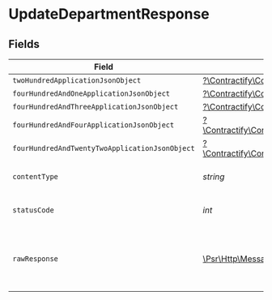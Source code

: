 # UpdateDepartmentResponse


## Fields

| Field                                                                                                                                                                              | Type                                                                                                                                                                               | Required                                                                                                                                                                           | Description                                                                                                                                                                        |
| ---------------------------------------------------------------------------------------------------------------------------------------------------------------------------------- | ---------------------------------------------------------------------------------------------------------------------------------------------------------------------------------- | ---------------------------------------------------------------------------------------------------------------------------------------------------------------------------------- | ---------------------------------------------------------------------------------------------------------------------------------------------------------------------------------- |
| `twoHundredApplicationJsonObject`                                                                                                                                                  | [?\Contractify\ContractifyAPI\Models\Operations\UpdateDepartmentResponseBody](../../Models/Operations/UpdateDepartmentResponseBody.md)                                             | :heavy_minus_sign:                                                                                                                                                                 | OK                                                                                                                                                                                 |
| `fourHundredAndOneApplicationJsonObject`                                                                                                                                           | [?\Contractify\ContractifyAPI\Models\Operations\UpdateDepartmentDepartmentsResponseBody](../../Models/Operations/UpdateDepartmentDepartmentsResponseBody.md)                       | :heavy_minus_sign:                                                                                                                                                                 | Unauthenticated                                                                                                                                                                    |
| `fourHundredAndThreeApplicationJsonObject`                                                                                                                                         | [?\Contractify\ContractifyAPI\Models\Operations\UpdateDepartmentDepartmentsResponseResponseBody](../../Models/Operations/UpdateDepartmentDepartmentsResponseResponseBody.md)       | :heavy_minus_sign:                                                                                                                                                                 | Forbidden                                                                                                                                                                          |
| `fourHundredAndFourApplicationJsonObject`                                                                                                                                          | [?\Contractify\ContractifyAPI\Models\Operations\UpdateDepartmentDepartmentsResponse404ResponseBody](../../Models/Operations/UpdateDepartmentDepartmentsResponse404ResponseBody.md) | :heavy_minus_sign:                                                                                                                                                                 | Not Found                                                                                                                                                                          |
| `fourHundredAndTwentyTwoApplicationJsonObject`                                                                                                                                     | [?\Contractify\ContractifyAPI\Models\Operations\UpdateDepartmentDepartmentsResponse422ResponseBody](../../Models/Operations/UpdateDepartmentDepartmentsResponse422ResponseBody.md) | :heavy_minus_sign:                                                                                                                                                                 | Invalid data posted                                                                                                                                                                |
| `contentType`                                                                                                                                                                      | *string*                                                                                                                                                                           | :heavy_check_mark:                                                                                                                                                                 | HTTP response content type for this operation                                                                                                                                      |
| `statusCode`                                                                                                                                                                       | *int*                                                                                                                                                                              | :heavy_check_mark:                                                                                                                                                                 | HTTP response status code for this operation                                                                                                                                       |
| `rawResponse`                                                                                                                                                                      | [\Psr\Http\Message\ResponseInterface](https://www.php-fig.org/psr/psr-7/#33-psrhttpmessageresponseinterface)                                                                       | :heavy_check_mark:                                                                                                                                                                 | Raw HTTP response; suitable for custom response parsing                                                                                                                            |